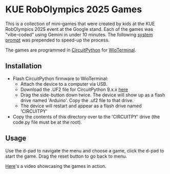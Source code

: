 # KUE RobOlympics 2025 Games

This is a collection of mini-games that were created by kids at the KUE RobOlympics 2025 event at the Google stand.
Each of the games was "vibe-coded" using Gemini in under 10 minutes. The following [system prompt](system_instructions.txt) was prepended to
speed-up the process.

The games are programmed in [CircuitPython](https://circuitpython.org/) for [WioTerminal](https://www.seeedstudio.com/Wio-Terminal-p-4509.html).

## Installation

* Flash CircuitPython firmware to WioTerminal:
  * Attach the device to a computer via USB.
  * Download the .UF2 file for CircuitPython 9.x.x [here](https://circuitpython.org/board/seeeduino_wio_terminal/)
  * Drag the side-button down twice. The device will show up as a flash drive named 'Arduino'. Copy the .uf2 file to that drive.
  * The device will restart and appear as a flash drive named 'CIRCUITPY'
* Copy the contents of this directory over to the 'CIRCUITPY' drive (the code.py file must be at the root).

## Usage

Use the d-pad to navigate the menu and choose a game, click the d-pad to start the game. Drag the reset button to go back to menu.

[Here](https://www.youtube.com/watch?v=47RVRHbY4q4)'s a video showcasing the games in action.


